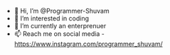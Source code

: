 - 👋 Hi, I’m @Programmer-Shuvam
- 👀 I’m interested in coding
- 🌱 I’m currently an enterprenuer
- 📫 Reach me on social media - https://www.instagram.com/programmer_shuvam/

<!---
Programmer-Shuvam/Programmer-Shuvam is a ✨ special ✨ repository because its `README.md` (this file) appears on your GitHub profile.
You can click the Preview link to take a look at your changes.
--->
